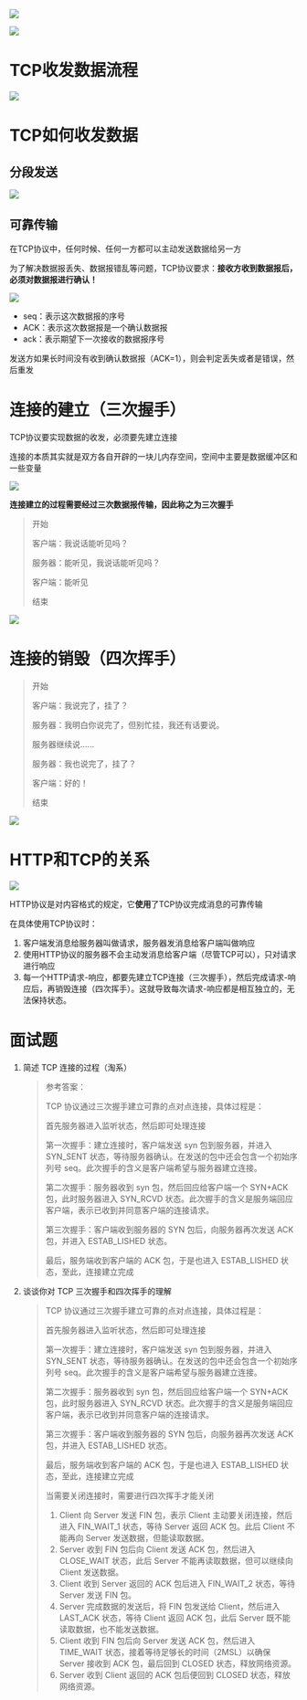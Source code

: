 ![](http://mdrs.yuanjin.tech/img/20211008163417.png)

![](http://mdrs.yuanjin.tech/img/20211008163458.png)

# TCP收发数据流程

![](http://mdrs.yuanjin.tech/img/20211021122224.png)

# TCP如何收发数据

## 分段发送

![](http://mdrs.yuanjin.tech/img/20211021123315.png)

## 可靠传输

在TCP协议中，任何时候、任何一方都可以主动发送数据给另一方

为了解决数据报丢失、数据报错乱等问题，TCP协议要求：**接收方收到数据报后，必须对数据报进行确认！**

![](http://mdrs.yuanjin.tech/img/20211021124852.png)

- seq：表示这次数据报的序号
- ACK：表示这次数据报是一个确认数据报
- ack：表示期望下一次接收的数据报序号

发送方如果长时间没有收到确认数据报（ACK=1），则会判定丢失或者是错误，然后重发

# 连接的建立（三次握手）

TCP协议要实现数据的收发，必须要先建立连接

连接的本质其实就是双方各自开辟的一块儿内存空间，空间中主要是数据缓冲区和一些变量

![](http://mdrs.yuanjin.tech/img/20211021125708.png)

**连接建立的过程需要经过三次数据报传输，因此称之为三次握手**

> 开始
> 
> 客户端：我说话能听见吗？
> 
> 服务器：能听见，我说话能听见吗？
> 
> 客户端：能听见
> 
> 结束

![](http://mdrs.yuanjin.tech/img/20211021131710.png)

# 连接的销毁（四次挥手）

> 开始
> 
> 客户端：我说完了，挂了？
> 
> 服务器：我明白你说完了，但别忙挂，我还有话要说。
> 
> 服务器继续说……
> 
> 服务器：我也说完了，挂了？
> 
> 客户端：好的！
> 
> 结束

![](http://mdrs.yuanjin.tech/img/20211021143028.png)

# HTTP和TCP的关系

![](http://mdrs.yuanjin.tech/img/20211021134242.png)

HTTP协议是对内容格式的规定，它**使用**了TCP协议完成消息的可靠传输

在具体使用TCP协议时：

1. 客户端发消息给服务器叫做请求，服务器发消息给客户端叫做响应
2. 使用HTTP协议的服务器不会主动发消息给客户端（尽管TCP可以），只对请求进行响应
3. 每一个HTTP请求-响应，都要先建立TCP连接（三次握手），然后完成请求-响应后，再销毁连接（四次挥手）。这就导致每次请求-响应都是相互独立的，无法保持状态。

# 面试题

1. 简述 TCP 连接的过程（淘系）
    
    > 参考答案：
    > 
    > TCP 协议通过三次握手建立可靠的点对点连接，具体过程是：
    > 
    > 首先服务器进入监听状态，然后即可处理连接
    > 
    > 第一次握手：建立连接时，客户端发送 syn 包到服务器，并进入 SYN_SENT 状态，等待服务器确认。在发送的包中还会包含一个初始序列号 seq。此次握手的含义是客户端希望与服务器建立连接。
    > 
    > 第二次握手：服务器收到 syn 包，然后回应给客户端一个 SYN+ACK 包，此时服务器进入 SYN_RCVD 状态。此次握手的含义是服务端回应客户端，表示已收到并同意客户端的连接请求。
    > 
    > 第三次握手：客户端收到服务器的 SYN 包后，向服务器再次发送 ACK 包，并进入 ESTAB_LISHED 状态。
    > 
    > 最后，服务端收到客户端的 ACK 包，于是也进入 ESTAB_LISHED 状态，至此，连接建立完成
    
2. 谈谈你对 TCP 三次握手和四次挥手的理解
    
    > TCP 协议通过三次握手建立可靠的点对点连接，具体过程是：
    > 
    > 首先服务器进入监听状态，然后即可处理连接
    > 
    > 第一次握手：建立连接时，客户端发送 syn 包到服务器，并进入 SYN_SENT 状态，等待服务器确认。在发送的包中还会包含一个初始序列号 seq。此次握手的含义是客户端希望与服务器建立连接。
    > 
    > 第二次握手：服务器收到 syn 包，然后回应给客户端一个 SYN+ACK 包，此时服务器进入 SYN_RCVD 状态。此次握手的含义是服务端回应客户端，表示已收到并同意客户端的连接请求。
    > 
    > 第三次握手：客户端收到服务器的 SYN 包后，向服务器再次发送 ACK 包，并进入 ESTAB_LISHED 状态。
    > 
    > 最后，服务端收到客户端的 ACK 包，于是也进入 ESTAB_LISHED 状态，至此，连接建立完成
    > 
    > 当需要关闭连接时，需要进行四次挥手才能关闭
    > 
    > 1. Client 向 Server 发送 FIN 包，表示 Client 主动要关闭连接，然后进入 FIN_WAIT_1 状态，等待 Server 返回 ACK 包。此后 Client 不能再向 Server 发送数据，但能读取数据。
    > 2. Server 收到 FIN 包后向 Client 发送 ACK 包，然后进入 CLOSE_WAIT 状态，此后 Server 不能再读取数据，但可以继续向 Client 发送数据。
    > 3. Client 收到 Server 返回的 ACK 包后进入 FIN_WAIT_2 状态，等待 Server 发送 FIN 包。
    > 4. Server 完成数据的发送后，将 FIN 包发送给 Client，然后进入 LAST_ACK 状态，等待 Client 返回 ACK 包，此后 Server 既不能读取数据，也不能发送数据。
    > 5. Client 收到 FIN 包后向 Server 发送 ACK 包，然后进入 TIME_WAIT 状态，接着等待足够长的时间（2MSL）以确保 Server 接收到 ACK 包，最后回到 CLOSED 状态，释放网络资源。
    > 6. Server 收到 Client 返回的 ACK 包后便回到 CLOSED 状态，释放网络资源。
